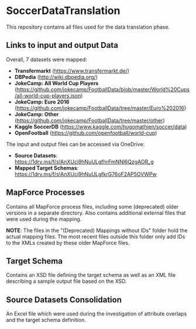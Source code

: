 # SoccerDataTranslation
This repository contains all files used for the data translation phase.

## Links to input and output Data
Overall, 7 datasets were mapped:
* **Transfermarkt** (https://www.transfermarkt.de/)
* **DBPedia** (http://wiki.dbpedia.org/)
* **JokeCamp: All World Cup Players** (https://github.com/jokecamp/FootballData/blob/master/World%20Cups/all-world-cup-players.json)
* **JokeCamp: Euro 2016** (https://github.com/jokecamp/FootballData/tree/master/Euro%202016)
* **JokeCamp: Other** (https://github.com/jokecamp/FootballData/tree/master/other)
* **Kaggle SoccerDB** (https://www.kaggle.com/hugomathien/soccer/data)
* **OpenFootball** (https://github.com/openfootball/world-cup)

The input and output files can be accessed via OneDrive:
* **Source Datasets**: https://1drv.ms/f/s!AnXUcj9hNuULgfhrFmNNl6QzgAOR_g
* **Mapped Target Schemas**: https://1drv.ms/f/s!AnXUcj9hNuULgfkrG76oF2AP5OVWPw

## MapForce Processes
Contains all MapForce process files, including some (deprecated) older versions in a separate directory. Also contains additional external files that were used during the mapping.

**NOTE**: The files in the "(Deprecated) Mappings without IDs" folder hold the actual mapping files. The most recent files outside this folder only add IDs to the XMLs created by these older MapForce files.

## Target Schema
Contains an XSD file defining the target schema as well as an XML file describing a sample output file based on the XSD.

## Source Datasets Consolidation
An Excel file which were used during the investigation of attribute overlaps and the target schema definition.
